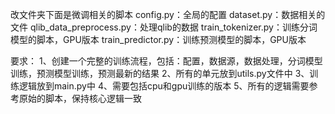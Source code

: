 改文件夹下面是微调相关的脚本
config.py：全局的配置
dataset.py：数据相关的文件
qlib_data_preprocess.py：处理qlib的数据
train_tokenizer.py：训练分词模型的脚本，GPU版本
train_predictor.py：训练预测模型的脚本，GPU版本


要求：
1、创建一个完整的训练流程，包括：配置，数据源，数据处理，分词模型训练，预测模型训练，预测最新的结果
2、所有的单元放到utils.py文件中
3、训练逻辑放到main.py中
4、需要包括cpu和gpu训练的版本
5、所有的逻辑需要参考原始的脚本，保持核心逻辑一致

